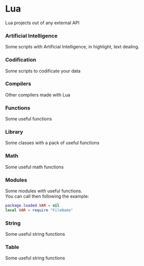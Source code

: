 # Lua<br>
Lua projects out of any external API<br>
### Artificial Intelligence<br>
Some scripts with Artificial Intelligence, in highlight, text dealing.<br>
### Codification<br>
Some scripts to codificate your data<br>
### Compilers<br>
Other compilers made with Lua<br>
### Functions<br>
Some useful functions<br>
### Library<br>
Some classes with a pack of useful functions<br>
### Math<br>
Some useful math functions<br>
### Modules<br>
Some modules with useful functions.<br>
You can call then following the example:<br>
```Lua
package.loaded.VAR = nil
local VAR = require "FileName"
```
### String<br>
Some useful string functions<br>
### Table<br>
Some useful string functions<br>
